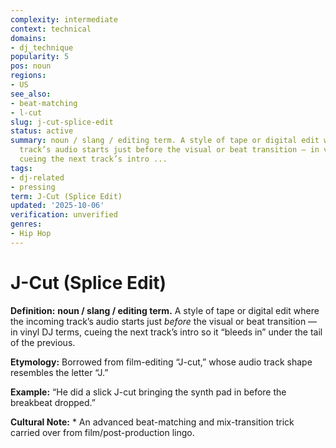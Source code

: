 ```yaml
---
complexity: intermediate
context: technical
domains:
- dj_technique
popularity: 5
pos: noun
regions:
- US
see_also:
- beat-matching
- l-cut
slug: j-cut-splice-edit
status: active
summary: noun / slang / editing term. A style of tape or digital edit where the incoming
  track’s audio starts just before the visual or beat transition — in vinyl DJ terms,
  cueing the next track’s intro ...
tags:
- dj-related
- pressing
term: J-Cut (Splice Edit)
updated: '2025-10-06'
verification: unverified
genres:
- Hip Hop
---
```


# J-Cut (Splice Edit)

**Definition:** **noun / slang / editing term.** A style of tape or digital edit where the incoming track’s audio starts just *before* the visual or beat transition — in vinyl DJ terms, cueing the next track’s intro so it “bleeds in” under the tail of the previous.

**Etymology:** Borrowed from film-editing “J-cut,” whose audio track shape resembles the letter “J.”

**Example:** “He did a slick J-cut bringing the synth pad in before the breakbeat dropped.”

**Cultural Note:** * An advanced beat-matching and mix-transition trick carried over from film/post-production lingo.

